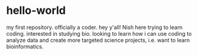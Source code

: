 # hello-world
my first repository. officially a coder. 
hey y'all! Nish here trying to learn coding. interested in studying bio. looking to learn how i can use coding to analyze data and create more targeted science projects, i.e. want to learn bioinformatics.
